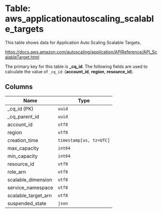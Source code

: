 # Table: aws_applicationautoscaling_scalable_targets

This table shows data for Application Auto Scaling Scalable Targets.

https://docs.aws.amazon.com/autoscaling/application/APIReference/API_ScalableTarget.html

The primary key for this table is **_cq_id**.
The following fields are used to calculate the value of `_cq_id`: (**account_id**, **region**, **resource_id**).

## Columns

| Name          | Type          |
| ------------- | ------------- |
|_cq_id (PK)|`uuid`|
|_cq_parent_id|`uuid`|
|account_id|`utf8`|
|region|`utf8`|
|creation_time|`timestamp[us, tz=UTC]`|
|max_capacity|`int64`|
|min_capacity|`int64`|
|resource_id|`utf8`|
|role_arn|`utf8`|
|scalable_dimension|`utf8`|
|service_namespace|`utf8`|
|scalable_target_arn|`utf8`|
|suspended_state|`json`|